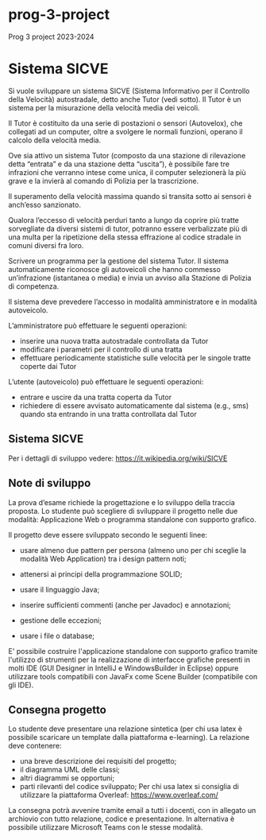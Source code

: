 # prog-3-project
Prog 3 project 2023-2024

# Sistema SICVE
Si vuole sviluppare un sistema SICVE (Sistema Informativo per il Controllo della Velocità) autostradale, detto anche Tutor (vedi sotto). Il Tutor è un sistema per la misurazione della velocità media dei veicoli.

Il Tutor è costituito da una serie di postazioni o sensori (Autovelox), che collegati ad un computer, oltre a svolgere le normali funzioni, operano il calcolo della velocità media.

Ove sia attivo un sistema Tutor (composto da una stazione di rilevazione detta “entrata” e da una stazione detta “uscita”), è possibile fare tre infrazioni che verranno intese come unica, il computer selezionerà la più grave e la invierà al comando di Polizia per la trascrizione.

Il superamento della velocità massima quando si transita sotto ai sensori è anch’esso sanzionato.

Qualora l’eccesso di velocità perduri tanto a lungo da coprire più tratte sorvegliate da diversi sistemi di tutor, potranno essere verbalizzate più di una multa per la ripetizione della stessa effrazione al codice stradale in comuni diversi fra loro.

Scrivere un programma per la gestione del sistema Tutor. Il sistema automaticamente riconosce gli autoveicoli che hanno commesso un’infrazione (istantanea o media) e invia un avviso alla Stazione di Polizia di competenza.

Il sistema deve prevedere l’accesso in modalità amministratore e in modalità
autoveicolo.

L’amministratore può effettuare le seguenti operazioni:

- inserire una nuova tratta autostradale controllata da Tutor
- modificare i parametri per il controllo di una tratta
- effettuare periodicamente statistiche sulle velocità per le singole tratte coperte dai Tutor

L’utente (autoveicolo) può effettuare le seguenti operazioni:
- entrare e uscire da una tratta coperta da Tutor
- richiedere di essere avvisato automaticamente dal sistema (e.g., sms) quando sta entrando in una tratta controllata dal Tutor

## Sistema SICVE
Per i dettagli di sviluppo vedere: https://it.wikipedia.org/wiki/SICVE

## Note di sviluppo
La prova d’esame richiede la progettazione e lo sviluppo della traccia proposta. Lo studente può scegliere di sviluppare il progetto nelle due modalità: Applicazione Web o programma standalone con supporto grafico.

Il progetto deve essere sviluppato secondo le seguenti linee:

- usare almeno due pattern per persona (almeno uno per chi sceglie la modalità Web Application) tra i design pattern noti;

- attenersi ai principi della programmazione SOLID;

- usare il linguaggio Java;

- inserire sufficienti commenti (anche per Javadoc) e annotazioni;

- gestione delle eccezioni;

- usare i file o database;

E' possibile costruire l'applicazione standalone con supporto grafico tramite l'utilizzo di strumenti per la realizzazione di interfacce grafiche presenti in molti IDE (GUI Designer in IntelliJ e WindowsBuilder in Eclipse) oppure utilizzare tools compatibili con JavaFx come Scene Builder (compatibile con gli IDE).

## Consegna progetto
Lo studente deve presentare una relazione sintetica (per chi usa latex è possibile scaricare un template dalla piattaforma e-learning). La relazione deve contenere:

- una breve descrizione dei requisiti del progetto;
- il diagramma UML delle classi;
- altri diagrammi se opportuni;
- parti rilevanti del codice sviluppato;
Per chi usa latex si consiglia di utilizzare la piattaforma Overleaf:
https://www.overleaf.com/

La consegna potrà avvenire tramite email a tutti i docenti, con in allegato un archiovio con tutto relazione, codice e presentazione. In alternativa è possibile utilizzare Microsoft Teams con le stesse modalità.
